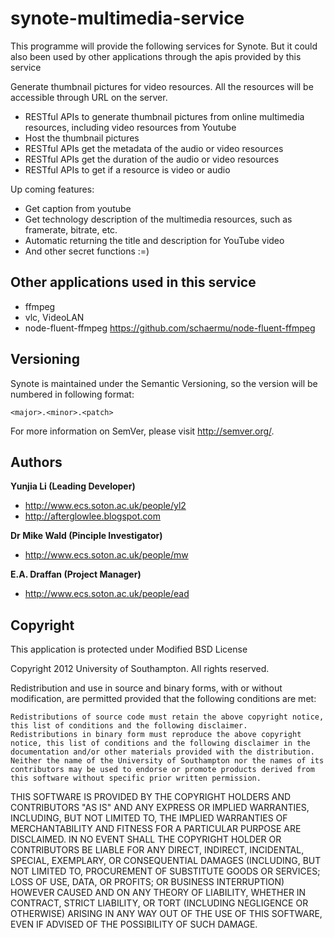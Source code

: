 synote-multimedia-service
==========================
This programme will provide the following services for Synote. But it could also been used by other applications through the apis provided
by this service

Generate thumbnail pictures for video resources. All the resources will be accessible through URL on the server.

* RESTful APIs to generate thumbnail pictures from online multimedia resources, including video resources from Youtube
* Host the thumbnail pictures
* RESTful APIs get the metadata of the audio or video resources 
* RESTful APIs get the duration of the audio or video resources
* RESTful APIs to get if a resource is video or audio     

Up coming features:

* Get caption from youtube
* Get technology description of the multimedia resources, such as framerate, bitrate, etc.
* Automatic returning the title and description for YouTube video
* And other secret functions :=)

Other applications used in this service
----------
* ffmpeg
* vlc, VideoLAN
* node-fluent-ffmpeg https://github.com/schaermu/node-fluent-ffmpeg

Versioning
----------

Synote is maintained under the Semantic Versioning, so the version will be numbered in following format:

`<major>.<minor>.<patch>`

For more information on SemVer, please visit http://semver.org/.


Authors
-------

**Yunjia Li (Leading Developer)**

+ http://www.ecs.soton.ac.uk/people/yl2
+ http://afterglowlee.blogspot.com

**Dr Mike Wald (Pinciple Investigator)**

+ http://www.ecs.soton.ac.uk/people/mw

**E.A. Draffan (Project Manager)**

+ http://www.ecs.soton.ac.uk/people/ead

Copyright
---------------------
This application is protected under Modified BSD License     

Copyright 2012 University of Southampton.
All rights reserved.

Redistribution and use in source and binary forms, with or without modification, are permitted provided that the following conditions are met:

    Redistributions of source code must retain the above copyright notice, this list of conditions and the following disclaimer.
    Redistributions in binary form must reproduce the above copyright notice, this list of conditions and the following disclaimer in the documentation and/or other materials provided with the distribution.
    Neither the name of the University of Southampton nor the names of its contributors may be used to endorse or promote products derived from this software without specific prior written permission.

THIS SOFTWARE IS PROVIDED BY THE COPYRIGHT HOLDERS AND CONTRIBUTORS "AS IS" AND ANY EXPRESS OR IMPLIED WARRANTIES, INCLUDING, BUT NOT LIMITED TO, THE IMPLIED WARRANTIES OF MERCHANTABILITY AND FITNESS FOR A PARTICULAR PURPOSE ARE DISCLAIMED. IN NO EVENT SHALL THE COPYRIGHT HOLDER OR CONTRIBUTORS BE LIABLE FOR ANY DIRECT, INDIRECT, INCIDENTAL, SPECIAL, EXEMPLARY, OR CONSEQUENTIAL DAMAGES (INCLUDING, BUT NOT LIMITED TO, PROCUREMENT OF SUBSTITUTE GOODS OR SERVICES; LOSS OF USE, DATA, OR PROFITS; OR BUSINESS INTERRUPTION) HOWEVER CAUSED AND ON ANY THEORY OF LIABILITY, WHETHER IN CONTRACT, STRICT LIABILITY, OR TORT (INCLUDING NEGLIGENCE OR OTHERWISE) ARISING IN ANY WAY OUT OF THE USE OF THIS SOFTWARE, EVEN IF ADVISED OF THE POSSIBILITY OF SUCH DAMAGE.

